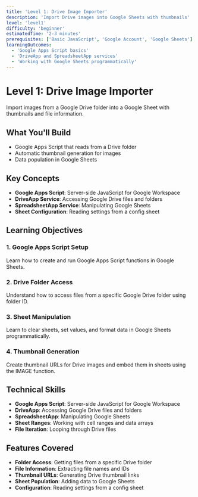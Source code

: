 ```yaml
---
title: 'Level 1: Drive Image Importer'
description: 'Import Drive images into Google Sheets with thumbnails'
level: 'level1'
difficulty: 'beginner'
estimatedTime: '2-3 minutes'
prerequisites: ['Basic JavaScript', 'Google Account', 'Google Sheets']
learningOutcomes:
  - 'Google Apps Script basics'
  - 'DriveApp and SpreadsheetApp services'
  - 'Working with Google Sheets programmatically'
---
```


# Level 1: Drive Image Importer

Import images from a Google Drive folder into a Google Sheet with thumbnails and file information.

## What You'll Build

- Google Apps Script that reads from a Drive folder
- Automatic thumbnail generation for images
- Data population in Google Sheets

## Key Concepts

- **Google Apps Script**: Server-side JavaScript for Google Workspace
- **DriveApp Service**: Accessing Google Drive files and folders
- **SpreadsheetApp Service**: Manipulating Google Sheets
- **Sheet Configuration**: Reading settings from a config sheet

## Learning Objectives

### 1. Google Apps Script Setup

Learn how to create and run Google Apps Script functions in Google Sheets.

### 2. Drive Folder Access

Understand how to access files from a specific Google Drive folder using folder ID.

### 3. Sheet Manipulation

Learn to clear sheets, set values, and format data in Google Sheets programmatically.

### 4. Thumbnail Generation

Create thumbnail URLs for Drive images and embed them in sheets using the IMAGE function.

## Technical Skills

- **Google Apps Script**: Server-side JavaScript for Google Workspace
- **DriveApp**: Accessing Google Drive files and folders
- **SpreadsheetApp**: Manipulating Google Sheets
- **Sheet Ranges**: Working with cell ranges and data arrays
- **File Iteration**: Looping through Drive files

## Features Covered

- **Folder Access**: Getting files from a specific Drive folder
- **File Information**: Extracting file names and IDs
- **Thumbnail URLs**: Generating Drive thumbnail links
- **Sheet Population**: Adding data to Google Sheets
- **Configuration**: Reading settings from a config sheet

